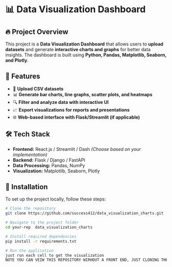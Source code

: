 # 📊 Data Visualization Dashboard

## 🔥 Project Overview
This project is a **Data Visualization Dashboard** that allows users to **upload datasets** and generate **interactive charts and graphs** for better data insights. The dashboard is built using **Python, Pandas, Matplotlib, Seaborn, and Plotly**.

## 🚀 Features
- 📂 **Upload CSV datasets**
- 📊 **Generate bar charts, line graphs, scatter plots, and heatmaps**
- 🔍 **Filter and analyze data with interactive UI**
- 📈 **Export visualizations for reports and presentations**
- 🌐 **Web-based interface with Flask/Streamlit (if applicable)**

## 🛠️ Tech Stack
- **Frontend:** React.js / Streamlit / Dash *(Choose based on your implementation)*
- **Backend:** Flask / Django / FastAPI
- **Data Processing:** Pandas, NumPy
- **Visualization:** Matplotlib, Seaborn, Plotly

## 📌 Installation
To set up the project locally, follow these steps:

```bash
# Clone the repository
git clone https://github.com/success412/data_visualization_charts.git

# Navigate to the project folder
cd your-rep  data_visualization_charts

# Install required dependencies
pip install -r requirements.txt

# Run the application
just run each cell to get the visualization
NOTE YOU CAN VEIW THIS REPOSITORY WIRHOUT A FRONT END, JUST CLONING THE REPOSITORY AND DOWNLOADING THE FOLLOWING PACKAGES ON THE TOP OF THE CELL BEFORE RUNNING EACH CELL
